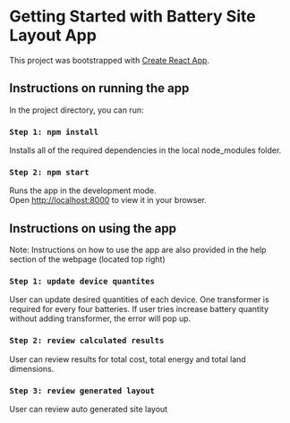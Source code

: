 # Getting Started with Battery Site Layout App

This project was bootstrapped with [Create React App](https://github.com/facebook/create-react-app).

## Instructions on running the app

In the project directory, you can run:

### `Step 1: npm install`
Installs all of the required dependencies in the local node_modules folder.

### `Step 2: npm start`
Runs the app in the development mode.\
Open [http://localhost:8000](http://localhost:8000) to view it in your browser.

## Instructions on using the app
Note: Instructions on how to use the app are also provided in the help section of the webpage (located top right)

### `Step 1: update device quantites`
User can update desired quantities of each device. One transformer is required for every four batteries. 
If user tries increase battery quantity without adding transformer, the error will pop up.

### `Step 2: review calculated results`
User can review results for total cost, total energy and total land dimensions.

### `Step 3: review generated layout`
User can review auto generated site layout


<!-- Launches the test runner in the interactive watch mode.\
See the section about [running tests](https://facebook.github.io/create-react-app/docs/running-tests) for more information. -->

